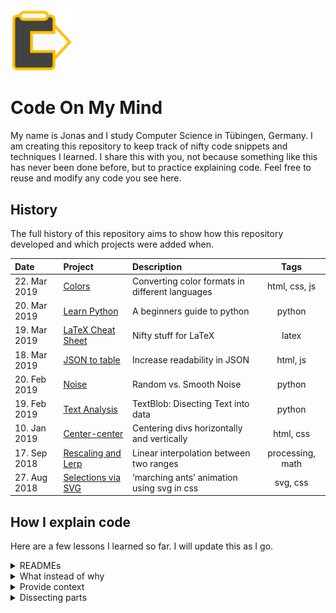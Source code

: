 <img src="common/codeonmymind.png" alt="Code On My Mind Icon" width="100px" height="auto">

# Code On My Mind

My name is Jonas and I study Computer Science in Tübingen, Germany. I am creating this repository to keep track of nifty code snippets and techniques I learned. I share this with you, not because something like this has never been done before, but to practice explaining code. Feel free to reuse and modify any code you see here.

## History

The full history of this repository aims to show how this repository developed and which projects were added when.

| Date | Project | Description | Tags |
|:-----|:--------|:------------|:----:|
| 22. Mar 2019 | [Colors](./projects/colors) | Converting color formats in different languages | html, css, js |
| 20. Mar 2019 | [Learn Python](./projects/learn-python) | A beginners guide to python | python |
| 19. Mar 2019 | [LaTeX Cheat Sheet](./projects/latex-cheat-sheet) | Nifty stuff for LaTeX | latex |
| 18. Mar 2019 | [JSON to table](./projects/json-to-table) | Increase readability in JSON | html, js |
| 20. Feb 2019 | [Noise](./projects/noise) | Random vs. Smooth Noise | python |
| 19. Feb 2019 | [Text Analysis](./projects/text-analysis) | TextBlob: Disecting Text into data | python |
| 10. Jan 2019 | [Center-center](./projects/center-center) | Centering divs horizontally and vertically | html, css |
| 17. Sep 2018 | [Rescaling and Lerp](./projects/rescaling-and-lerp) | Linear interpolation between two ranges | processing, math |
| 27. Aug 2018 | [Selections via SVG](./projects/svg-selection) | ‘marching ants’ animation using svg in css | svg, css |

## How I explain code

Here are a few lessons I learned so far. I will update this as I go.

<details>
<summary>READMEs</summary>
I create a README file for every project in this repository. It is prominently displayed beneath all files and aims to document what the project is about. Markdown has a compact syntax and covers everything I need so far.
</details>

<details>
<summary>What instead of why</summary>
To convey the idea behind a piece of code it is more important to explain _what_ it does in terms of the problem, we are trying to solve. Therefore _why_ the syntax acts the way it does should come second.
</details>

<details>
<summary>Provide context</summary>
In an effort to appeal to a wider audience, I decided to write a short intro for every project. Explaining _what_ I do is the point of this repository. Explaining _why_ I do it is what makes it worth your while. I find that providing a little context goes a long way.
</details>

<details>
<summary>Dissecting parts</summary>
One interesting way of notating a function is to take it apart:

```python
              np.random                           # load random module
              np.random.randint(0, 2, size=(a,a)) # random values 0 or 1 on a grid of size a times a
random_grid = np.random.randint(0, 2, size=(a,a)) # give it a name
```

I will try to incorporate this into my explanations.
</details>
